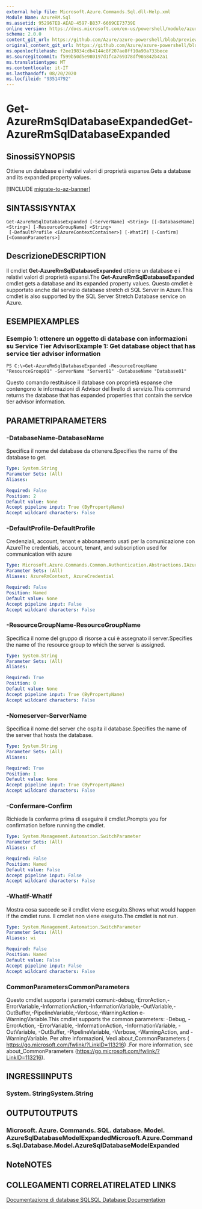 ```yaml
---
external help file: Microsoft.Azure.Commands.Sql.dll-Help.xml
Module Name: AzureRM.Sql
ms.assetid: 952967EB-AEAD-4597-B837-6669CE73739E
online version: https://docs.microsoft.com/en-us/powershell/module/azurerm.sql/get-azurermsqldatabaseexpanded
schema: 2.0.0
content_git_url: https://github.com/Azure/azure-powershell/blob/preview/src/ResourceManager/Sql/Commands.Sql/help/Get-AzureRmSqlDatabaseExpanded.md
original_content_git_url: https://github.com/Azure/azure-powershell/blob/preview/src/ResourceManager/Sql/Commands.Sql/help/Get-AzureRmSqlDatabaseExpanded.md
ms.openlocfilehash: f2ee19834cdb4144c8f207ae8ff10a90a733bece
ms.sourcegitcommit: f599b50d5e980197d1fca769378df90a842b42a1
ms.translationtype: MT
ms.contentlocale: it-IT
ms.lasthandoff: 08/20/2020
ms.locfileid: "93514792"
---
```

# <span data-ttu-id="0d22d-101">Get-AzureRmSqlDatabaseExpanded</span><span class="sxs-lookup"><span data-stu-id="0d22d-101">Get-AzureRmSqlDatabaseExpanded</span></span>

## <span data-ttu-id="0d22d-102">Sinossi</span><span class="sxs-lookup"><span data-stu-id="0d22d-102">SYNOPSIS</span></span>
<span data-ttu-id="0d22d-103">Ottiene un database e i relativi valori di proprietà espanse.</span><span class="sxs-lookup"><span data-stu-id="0d22d-103">Gets a database and its expanded property values.</span></span>

[!INCLUDE [migrate-to-az-banner](../../includes/migrate-to-az-banner.md)]

## <span data-ttu-id="0d22d-104">SINTASSI</span><span class="sxs-lookup"><span data-stu-id="0d22d-104">SYNTAX</span></span>

```
Get-AzureRmSqlDatabaseExpanded [-ServerName] <String> [[-DatabaseName] <String>] [-ResourceGroupName] <String>
 [-DefaultProfile <IAzureContextContainer>] [-WhatIf] [-Confirm] [<CommonParameters>]
```

## <span data-ttu-id="0d22d-105">Descrizione</span><span class="sxs-lookup"><span data-stu-id="0d22d-105">DESCRIPTION</span></span>
<span data-ttu-id="0d22d-106">Il cmdlet **Get-AzureRmSqlDatabaseExpanded** ottiene un database e i relativi valori di proprietà espansi.</span><span class="sxs-lookup"><span data-stu-id="0d22d-106">The **Get-AzureRmSqlDatabaseExpanded** cmdlet gets a database and its expanded property values.</span></span>
<span data-ttu-id="0d22d-107">Questo cmdlet è supportato anche dal servizio database stretch di SQL Server in Azure.</span><span class="sxs-lookup"><span data-stu-id="0d22d-107">This cmdlet is also supported by the SQL Server Stretch Database service on Azure.</span></span>

## <span data-ttu-id="0d22d-108">ESEMPI</span><span class="sxs-lookup"><span data-stu-id="0d22d-108">EXAMPLES</span></span>

### <span data-ttu-id="0d22d-109">Esempio 1: ottenere un oggetto di database con informazioni su Service Tier Advisor</span><span class="sxs-lookup"><span data-stu-id="0d22d-109">Example 1: Get database object that has service tier advisor information</span></span>
```
PS C:\>Get-AzureRmSqlDatabaseExpanded -ResourceGroupName "ResourceGroup01" -ServerName "Server01" -DatabaseName "Database01"
```

<span data-ttu-id="0d22d-110">Questo comando restituisce il database con proprietà espanse che contengono le informazioni di Advisor del livello di servizio.</span><span class="sxs-lookup"><span data-stu-id="0d22d-110">This command returns the database that has expanded properties that contain the service tier advisor information.</span></span>

## <span data-ttu-id="0d22d-111">PARAMETRI</span><span class="sxs-lookup"><span data-stu-id="0d22d-111">PARAMETERS</span></span>

### <span data-ttu-id="0d22d-112">-DatabaseName</span><span class="sxs-lookup"><span data-stu-id="0d22d-112">-DatabaseName</span></span>
<span data-ttu-id="0d22d-113">Specifica il nome del database da ottenere.</span><span class="sxs-lookup"><span data-stu-id="0d22d-113">Specifies the name of the database to get.</span></span>

```yaml
Type: System.String
Parameter Sets: (All)
Aliases:

Required: False
Position: 2
Default value: None
Accept pipeline input: True (ByPropertyName)
Accept wildcard characters: False
```

### <span data-ttu-id="0d22d-114">-DefaultProfile</span><span class="sxs-lookup"><span data-stu-id="0d22d-114">-DefaultProfile</span></span>
<span data-ttu-id="0d22d-115">Credenziali, account, tenant e abbonamento usati per la comunicazione con Azure</span><span class="sxs-lookup"><span data-stu-id="0d22d-115">The credentials, account, tenant, and subscription used for communication with azure</span></span>

```yaml
Type: Microsoft.Azure.Commands.Common.Authentication.Abstractions.IAzureContextContainer
Parameter Sets: (All)
Aliases: AzureRmContext, AzureCredential

Required: False
Position: Named
Default value: None
Accept pipeline input: False
Accept wildcard characters: False
```

### <span data-ttu-id="0d22d-116">-ResourceGroupName</span><span class="sxs-lookup"><span data-stu-id="0d22d-116">-ResourceGroupName</span></span>
<span data-ttu-id="0d22d-117">Specifica il nome del gruppo di risorse a cui è assegnato il server.</span><span class="sxs-lookup"><span data-stu-id="0d22d-117">Specifies the name of the resource group to which the server is assigned.</span></span>

```yaml
Type: System.String
Parameter Sets: (All)
Aliases:

Required: True
Position: 0
Default value: None
Accept pipeline input: True (ByPropertyName)
Accept wildcard characters: False
```

### <span data-ttu-id="0d22d-118">-Nomeserver</span><span class="sxs-lookup"><span data-stu-id="0d22d-118">-ServerName</span></span>
<span data-ttu-id="0d22d-119">Specifica il nome del server che ospita il database.</span><span class="sxs-lookup"><span data-stu-id="0d22d-119">Specifies the name of the server that hosts the database.</span></span>

```yaml
Type: System.String
Parameter Sets: (All)
Aliases:

Required: True
Position: 1
Default value: None
Accept pipeline input: True (ByPropertyName)
Accept wildcard characters: False
```

### <span data-ttu-id="0d22d-120">-Confermare</span><span class="sxs-lookup"><span data-stu-id="0d22d-120">-Confirm</span></span>
<span data-ttu-id="0d22d-121">Richiede la conferma prima di eseguire il cmdlet.</span><span class="sxs-lookup"><span data-stu-id="0d22d-121">Prompts you for confirmation before running the cmdlet.</span></span>

```yaml
Type: System.Management.Automation.SwitchParameter
Parameter Sets: (All)
Aliases: cf

Required: False
Position: Named
Default value: False
Accept pipeline input: False
Accept wildcard characters: False
```

### <span data-ttu-id="0d22d-122">-WhatIf</span><span class="sxs-lookup"><span data-stu-id="0d22d-122">-WhatIf</span></span>
<span data-ttu-id="0d22d-123">Mostra cosa succede se il cmdlet viene eseguito.</span><span class="sxs-lookup"><span data-stu-id="0d22d-123">Shows what would happen if the cmdlet runs.</span></span>
<span data-ttu-id="0d22d-124">Il cmdlet non viene eseguito.</span><span class="sxs-lookup"><span data-stu-id="0d22d-124">The cmdlet is not run.</span></span>

```yaml
Type: System.Management.Automation.SwitchParameter
Parameter Sets: (All)
Aliases: wi

Required: False
Position: Named
Default value: False
Accept pipeline input: False
Accept wildcard characters: False
```

### <span data-ttu-id="0d22d-125">CommonParameters</span><span class="sxs-lookup"><span data-stu-id="0d22d-125">CommonParameters</span></span>
<span data-ttu-id="0d22d-126">Questo cmdlet supporta i parametri comuni:-debug,-ErrorAction,-ErrorVariable,-InformationAction,-InformationVariable,-OutVariable,-OutBuffer,-PipelineVariable,-Verbose,-WarningAction e-WarningVariable.</span><span class="sxs-lookup"><span data-stu-id="0d22d-126">This cmdlet supports the common parameters: -Debug, -ErrorAction, -ErrorVariable, -InformationAction, -InformationVariable, -OutVariable, -OutBuffer, -PipelineVariable, -Verbose, -WarningAction, and -WarningVariable.</span></span> <span data-ttu-id="0d22d-127">Per altre informazioni, Vedi about_CommonParameters ( https://go.microsoft.com/fwlink/?LinkID=113216) .</span><span class="sxs-lookup"><span data-stu-id="0d22d-127">For more information, see about_CommonParameters (https://go.microsoft.com/fwlink/?LinkID=113216).</span></span>

## <span data-ttu-id="0d22d-128">INGRESSI</span><span class="sxs-lookup"><span data-stu-id="0d22d-128">INPUTS</span></span>

### <span data-ttu-id="0d22d-129">System. String</span><span class="sxs-lookup"><span data-stu-id="0d22d-129">System.String</span></span>

## <span data-ttu-id="0d22d-130">OUTPUT</span><span class="sxs-lookup"><span data-stu-id="0d22d-130">OUTPUTS</span></span>

### <span data-ttu-id="0d22d-131">Microsoft. Azure. Commands. SQL. database. Model. AzureSqlDatabaseModelExpanded</span><span class="sxs-lookup"><span data-stu-id="0d22d-131">Microsoft.Azure.Commands.Sql.Database.Model.AzureSqlDatabaseModelExpanded</span></span>

## <span data-ttu-id="0d22d-132">Note</span><span class="sxs-lookup"><span data-stu-id="0d22d-132">NOTES</span></span>

## <span data-ttu-id="0d22d-133">COLLEGAMENTI CORRELATI</span><span class="sxs-lookup"><span data-stu-id="0d22d-133">RELATED LINKS</span></span>

[<span data-ttu-id="0d22d-134">Documentazione di database SQL</span><span class="sxs-lookup"><span data-stu-id="0d22d-134">SQL Database Documentation</span></span>](https://docs.microsoft.com/azure/sql-database/)
